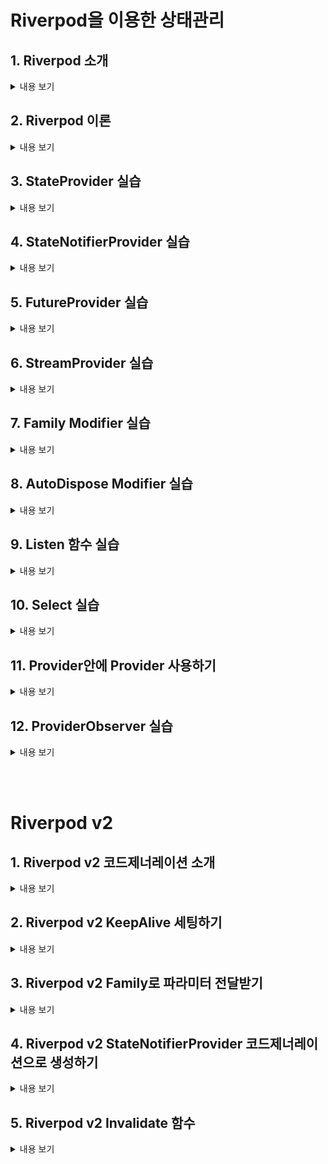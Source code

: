 # Riverpod을 이용한 상태관리

## 1. Riverpod 소개
<details>
<summary> 내용 보기</summary>
<br>

- main.dart 의 runApp 부분을 ProviderScope 로 감싸준다.
    ```
        void main(){
            runApp(const ProviderScope(
                    child: MyApp()
                )
            )
        }
    ```
- 관리할 상태를 StateProvider 를 통해서 만든다.

    ```
        final numberProvider = StateProvider<int>((ref) => 0);            
    ```
- 상태를 사용하고 싶은 위젯을 ConsumerWidget 으로 바꿔준다.

    ```
       class StateProviderScreen extends ConsumerWidget {} 
    ```
- ConsumerWidget 은 WidgetRef 를 사용해야 한다.

    ```
       Widget build(BuildContext context, WidgetRef ref) {} 
    ```
- 상태를 확인 및 변경하기 위해 ref 의 메서드를 사용한다.

    ```
        ref.watch(numberProvider);
        ref.read(numberProvider.notifier).update((state) => state + 1);
    ```
</details>

## 2. Riverpod 이론
<details>
<summary> 내용 보기</summary>
<br>

- 다양한 타입을 리턴하는 provider 들이 존재한다.
    ```
        - Provider
        - StateProvider
        - StateNotifierProvider
        - FutureProvider
        - StreamProvider        
    ```
- 각각 다른 타입을 반환해주고 사용 목적이 다르다.
- 모든 Provider 는 글로벌 하게 선언되므로 어디서 선언하든 사용할수 있다.
- ref.watch 는 반환값의 업데이트가 있을때 지속적으로 build 함수를 다시 실행해준다.
- ref.watch 는 필수적으로 UI 관련 코드에만 사용한다.
- ref.read 는 실행되는 순간 단 한번만 provider 값을 가져온다.
- ref.read 는 onPressed 콜백처럼 특정 액션 뒤에 실행되는 함수 내부에서 사용된다.
</details>

## 3. StateProvider 실습
<details>
<summary> 내용 보기</summary>
<br>

- update 시키는 방법 외에 state 자체에 state 값을 변경해서 할당시켜줄수 있다.

    ```
        ref.read(numberProvider.notifier).state = ref.read(numberProvider.notifier).state - 1;
    ```
</details>

## 4. StateNotifierProvider 실습
<details>
<summary> 내용 보기</summary>
<br>

- 가장 많이 사용되는 형태의 Provider
- StateNotifierProvider 는 class 로 선언해야 한다.
- StateNotifier 을 꼭 상속받아야 한다.
- StateNotifier 의 제네릭에는 상태 관리할 타입이 어떤타입인지 지정해줘야한다.
- 생성자의 super 값 에는 state 를 처음에 어떻게 초기화 할지 넣어줘야한다. ( 제네릭의 타입과 일치해야함 )
- 즉, 다른 Provider 와는 다르게 super 안에서 state 를 초기화 한다.

    ```
        class ShoppingListNotifier extends StateNotifier<List<ShoppingItemModel>> {
            ShoppingListNotifier()
            : super(
                    [
                        ShoppingItemModel(
                            name: '김치',
                            quantity: 3,
                            hasBought: false,
                            isSpicy: true,
                        ),
                        ShoppingItemModel(
                            name: '라면',
                            quantity: 5,
                            hasBought: false,
                            isSpicy: true,
                        ),
                        ShoppingItemModel(
                            name: '삼겹살',
                            quantity: 8,
                            hasBought: false,
                            isSpicy: false,
                        ),
                        ShoppingItemModel(
                            name: '수박',
                            quantity: 2,
                            hasBought: false,
                            isSpicy: false,
                        ),
                        ShoppingItemModel(
                            name: '카스테라',
                            quantity: 1,
                            hasBought: false,
                            isSpicy: false,
                        )
                    ],
                );
        }
    ```
- StateNotifierProvider 내부에서 state 를 사용하면 초기화 된 state 를 사용할수 있다. ( extends StateNotifier 에서 제공하는 값 )

    ```
        void toggleHasBought({required String name}) {
            state = state
                .map((e) => e.name == name
                    ? ShoppingItemModel(
                        name: e.name,
                        quantity: e.quantity,
                        hasBought: !e.hasBought,
                        isSpicy: e.isSpicy)
                    : e)
                .toList();
        }
    ```
- 이 StateNotifier 를 Provider 로 제공할땐 아래와 같이 사용한다.
- StateNotifierProvider 의 첫번째 제네릭엔 내가 만든 StateNotifier 를 넣는다.
- StateNotifierProvider 의 두번째 제네릭엔 state 의 타입을 넣는다.
- 그리고 StateNotifier 를 return 한다.

    ```
        final shoppingListProvider =
            StateNotifierProvider<ShoppingListNotifier, List<ShoppingItemModel>>(
                (ref) => ShoppingListNotifier()
            );
    ```
- 사용법은 다른 Provider 들과 같다.

    ```
        ref.read()
        ref.watch()
    ```
- ref.read(somthing.notifier) 은 인스턴스와 같다.

    ```
        // 클래스 내부 메서드 사용 가능

        ref.read(shoppingListProvider.notifier).toggleHasBought(name: e.name);
    ```
</details>

## 5. FutureProvider 실습
<details>
<summary> 내용 보기</summary>
<br>

- 일반 Provider 와 같은 방식으로 만들수 있다.

    ```
        final multiplesFutureProvider = FutureProvider<List<int>>(
            (ref) async {
                await Future.delayed(
                const Duration(seconds: 2),
                );

                return [1, 2, 3, 4, 5];
            },
        );
    ```
- FutureProvider 의 return 타입은 AsyncValue 이기 때문에 when() 메서드를 사용할수 있다.
- when() 메서드는 data, error, loading 으로 나뉘어져 AsyncValue 의 상태에 따라 화면에 렌더링 할것들을 설정할수 있다.

    ```
        state.when(
            data: (data) {
                return Text(data.toString());
            },
            error: (error, stack) => Text(error.toString()),
            loading: () => const Center(
                child: CircularProgressIndicator(),
            ),
        )
    ```
</details>

## 6. StreamProvider 실습
<details>
<summary> 내용 보기</summary>
<br>

- FutureProvider 와 같은 방식으로 만들수 있다. ( 대부분의 provider 는 state 를 return 해주는 형식이다. )

    ```
        final multipleStreamProvider = StreamProvider<List<int>>((ref) async* {
            for (int i = 0; i < 10; i++) {
                await Future.delayed(const Duration(seconds: 2));

                yield List.generate(3, (index) => index * i);
            }
        });
    ```
- StreamProvider 의 return 타입은 AsyncValue 이기 때문에 when() 메서드를 사용할수 있다.
- when() 메서드는 data, error, loading 으로 나뉘어져 AsyncValue 의 상태에 따라 화면에 렌더링 할것들을 설정할수 있다.
    ```
        state.when(
          data: (data) => Text(data.toString()),
          error: (err, stack) => Text(err.toString()),
          loading: () => const CircularProgressIndicator(),
        ),
    ```
</details>

## 7. Family Modifier 실습
<details>
<summary> 내용 보기</summary>
<br>

- Modifier 에는 family 와 autoDispose 2종류가 있다.
- Provider 뒤에 붙여서 사용할수 있다.
- 주로 Provider 로직 안에 다른 인자를 추가하여 state 를 수정할때 modifier 를 사용한다.
- Provider 의 타입 뒤에 추가하려는 인자의 타입과 data 인자를 추가하여 사용한다.

    ```
        final familyModifierProvider = FutureProvider.family<List<int>, int>(
            (ref, data) async {
                await Future.delayed(
                const Duration(seconds: 2),
                );

                return [1, 2, 3, 4, 5];
            },
        );
    ```
</details>

## 8. AutoDispose Modifier 실습
<details>
<summary> 내용 보기</summary>
<br>

- autoDispose 는 자동으로 캐시를 삭제하고 싶을때 사용한다.

</details>

## 9. Listen 함수 실습
<details>
<summary> 내용 보기</summary>
<br>

- stateful 위젯에서 provider 를 사용하려는 경우 ConsumerStatefulWidget, ConsumerState 로 변경해주면 된다.

    ```
        class ListenProviderScreen extends ConsumerStatefulWidget {}
        class _ListenProviderScreenState extends ConsumerState<ListenProviderScreen> {}
    ```
- ConsumerState 는 두번째 인자로 WidgetRef 를 받지 않아도 this.ref 로 글로벌 하게 사용할수 있다.
- controller 에서 vsync 를 사용할때는 with TickerProviderStateMixin 후 this 를 전달한다.

    ```
        class _ListenProviderScreenState extends ConsumerState<ListenProviderScreen> with TickerProviderStateMixin {
            late final TabController _tabController;

            @override
            void initState() {
                super.initState();

                _tabController = TabController(length: 10, vsync: this);
            }
        }
    ```
- listen 함수는 state 의 변경 전 값 (previous) 와 변경 후 값 (next) 를 알수 있다.
- listen 함수의 제네릭은 previous 와 next 의 타입을 정해주면 된다.

    ```
        ref.listen<int>(listenProvider, (previous, next) {});
    ```
- state 값을 update 해주는 이벤트를 추가하고 listen 함수 바디부분에서 animatedTo(next) 로 화면 전환을 구현하였다.

    ```
        ref.listen<int>(listenProvider, (previous, next) {
            if(previouse != next) animatedTo(next);
        });

        onPressed(){
            ref.read(listenProvider.notifier).update((state) => state != 10 ? state + 1 : 10);
        }
    ```
- listen 함수는 dispose 를 하지 않아도 되도록 설계되어 있다.
- initState 내부에선 watch 를 사용할수 없고, 단발적인 메서드들만 사용해야한다.

    ```
        void initState() {
            super.initState();

            _tabController = TabController(
                length: 10,
                vsync: this,
                initialIndex: ref.read(listenProvider),
            );
        }
    ```
</details>

## 10. Select 실습
<details>
<summary> 내용 보기</summary>
<br>

- ShoppingItemModel 에 copyWith 함수를 추가해서 필요한 필드만 변경할수 있도록 한다.
- ref.watch 를 하고있으면 필드가 변경될때 다시 빌드된다.
- select 는 보통 최적화 하기 위해 사용한다.
- select 한 value 가 변경될때만 빌드가 된다.

</details>

## 11. Provider안에 Provider 사용하기
<details>
<summary> 내용 보기</summary>
<br>

- Provider 안에 기존에 만들어둔 Provider 를 선언할수 있다. 주로 watch 를 많이 사용한다.

    ```
        final filteredShoppingListProvider = Provider(
          (ref) => ref.watch(shoppingListProvider),
        );
    ```
- 위와 같이 부모 자식 관계의 Provider 에서 자식 Provider 로 접근하여 state 를 변경하더라도, 부모 Provider 를 watch 하고있는 위젯이 다시 build 된다.

    ```
        // 부모 Provider watch        
       final state = ref.watch(filteredShoppingListProvider);   

        
        // 자식 Provider 를 변경하는 event
       onChanged: (value) {
            ref
                .read(shoppingListProvider.notifier)
                .toggleHasBought(name: e.name);
        }, 
    ```
- appBar 의 actions 속성에 PopupMenuItem() 을 추가하면 오른쪽 상단에 팝업 관련 UI 를 추가할수 있다

    ```
       actions: [
        PopupMenuButton<FilterState>(
          itemBuilder: (_) => FilterState.values
              .map(
                (e) => PopupMenuItem(
                  value: e,
                  child: Text(e.name),
                ),
              )
              .toList(),
          onSelected: (value) {
            ref.read(filterProvider.notifier).update((state) => value);
          },
        ),
      ], 
    ```
- Provider 속에서 여러가지 Provider 를 watch 하면서 로직을 구현할수 있다.

    ```
        final filteredShoppingListProvider = Provider<List<ShoppingItemModel>>(
            (ref) {
                final filterState = ref.watch(filterProvider);
                final shoppingListState = ref.watch(shoppingListProvider);

                if (filterState == FilterState.all) {
                return shoppingListState;
                }

                return shoppingListState
                    .where((element) => filterState == FilterState.spicy
                        ? element.isSpicy
                        : !element.isSpicy)
                    .toList();
            },
        );
    ```
</details>

## 12. ProviderObserver 실습
<details>
<summary> 내용 보기</summary>
<br>

- ProviderObserver 는 Provider 를 관찰하는 역할을 한다.
- 주로 logger 로 많이 사용한다.


</details>

<br><br>

# Riverpod v2

## 1. Riverpod v2 코드제너레이션 소개
<details>
<summary> 내용 보기</summary>
<br>

- CodeGeneration 을 사용하려면 part '~.g.dart' 를 선언해주어야 한다.

    ```
        part 'code_generation_provider.g.dart';
    ```
- @riverpod 어노테이션을 사용해서 provider 를 만들수 있다.
- 첫번째 인자값은 무조건 ref 가 들어가는데 타입은 선언한 함수명 앞글자를 대문자로 바꿔주면 된다.

    ```
        @riverpod
        String gState(GstateREf ref) {
            return 'Hello Code Generation';
        }
    ```
- .g.dart 파일을 확인해보면 gState 뒤에 자동으로 Provider 이 붙어서 Provider 가 생성된걸 확인할수 있다.
</details>

## 2. Riverpod v2 KeepAlive 세팅하기
<details>
<summary> 내용 보기</summary>
<br>

- .g.dart 파일을 분석해보면 autoDispose 로 Provider 가 생성된걸 알수 있다.
- 즉, 일반적으로 generation 을 사용해 만들면 캐시처리가 안된다.
- 캐시 처리를 하고싶다면 @Riverpod() 어노테이션을 사용해서 KeepAlive 속성에 true 를 넣어주면 된다.

    ```
        @Riverpod(keepAlive: true)
        Future<int> gStateFuture2(GStateFuture2Ref ref) async {
            await Future.delayed(const Duration(seconds: 3));
            return 10;
        }
    ```
</details>

## 3. Riverpod v2 Family로 파라미터 전달받기
<details>
<summary> 내용 보기</summary>
<br>

- generation 을 사용하면 family 의 데이터를 일반함수 파라미터처럼 받을수 있다.
    ```
        @riverpod
        int gStateMultyply(GStateMultyplyRef ref,
            {required int number1, required int number2}) {
            return number1 * number2;
        }

        final state4 = ref.watch(gStateMultyplyProvider(number1: 5, number2: 2));
    ```

</details>

## 4. Riverpod v2 StateNotifierProvider 코드제너레이션으로 생성하기
<details>
<summary> 내용 보기</summary>
<br>

- generation 을 사용하여 stateNotifier 를 만들때 build 메서드만 오버라이드 해주면 된다

    ```
        @riverpod
        class GStateNotifier extends _$GStateNotifier {
            @override
            int build() {
                return 0;
            }

            increment() {
                state++;
            }

            decrement() {
                state--;
            }
        }
    ```
</details>

## 5. Riverpod v2 Invalidate 함수
<details>
<summary> 내용 보기</summary>
<br>

- invalidate 함수는 원하는 state 를 초기값으로 변환하는 함수이다.

    ```
        ElevatedButton(
            onPressed: () {
                ref.invalidate(gStateNotifierProvider);
            },
            child: const Text('Invalidate'),
        )
    ```
</details>




